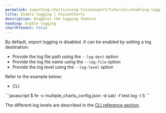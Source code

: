 ```yaml
---
permalink: exporting-charts/using-fusionexport/tutorials/enabling-logging.html
title: Enable logging | FusionCharts
description: Enagbles the logging feature
heading: Enable logging
chartPresent: False
---
```


By default, export logging is disabled. It can be enabled by setting a log destination:

* Provide the log file path using the `--log-dest` option
* Provide the log file name using the `--log-file` option
* Provide the log level using the `--log-level` option

Refer to the example below:

<ul class="code-tabs">
    <li class="active"><a data-toggle="cli">CLI</a></li>
</ul>

<div class="tab-content">
    <div class="tab cli-tab active">
```javascript
        $ fe -c multiple_charts_config.json -d uat/ -f test.log -l 5
        ```
    </div>
</div>

The different log levels are described in the <a href="/exporting-charts/using-fusionexport/cli-reference.html">CLI reference section</a>.